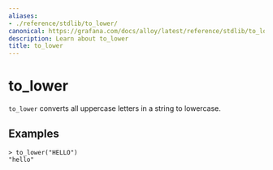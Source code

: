 ```yaml
---
aliases:
- ./reference/stdlib/to_lower/
canonical: https://grafana.com/docs/alloy/latest/reference/stdlib/to_lower/
description: Learn about to_lower
title: to_lower
---
```


# to_lower

`to_lower` converts all uppercase letters in a string to lowercase.

## Examples

```river
> to_lower("HELLO")
"hello"
```
